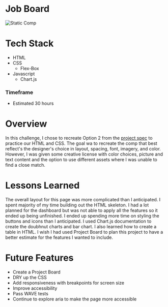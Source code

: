 # Job Board
![Static Comp]()

# Tech Stack
- HTML
- CSS
  - Flex-Box
- Javascript
   - Chart.js

### Timeframe
* Estimated 30 hours

# Overview 
In this challenge, I chose to recreate Option 2 from the [project spec](https://frontend.turing.edu/projects/M2-static-comp-challenge.html) to practice our HTML and CSS. The goal wa to recreate the comp that best reflect's the designer's choice in layout, spacing, font, imagery, and color. However,  I was given some creative license with color choices, picture and text content and the option to use different assets where I was unable to find a close match.

# Lessons Learned
The overall layout for this page was more complicated than I anticipated. I spent majority of my time building out the HTML skeleton. I had a lot planned for the dashboard but was not able to apply all the features so it ended up being unfinished. I ended up spending more time on styling the buttons and icons than I anticipated. I used Chart.js documentation to create the doubhnut charts and bar chart. I also learned how to create a table in HTML. I wish I had used Project Board to plan this project to have a better estimate for the features I wanted to include.

# Future Features
* Create a Project Board
* DRY up the CSS
* Add responsiveness with breakpoints for screen size
* Improve accessibility
* Pass WAVE tests
* Continue to explore aria to make the page more accessible

